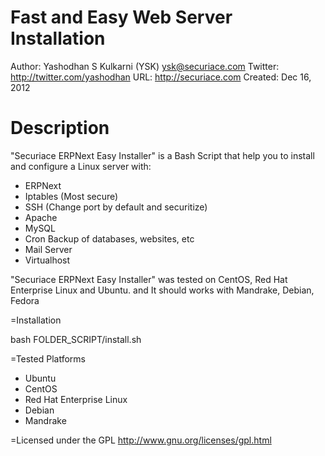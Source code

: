 # Fast and Easy Web Server Installation
 Author: Yashodhan S Kulkarni (YSK) <ysk@securiace.com>
 Twitter: http://twitter.com/yashodhan
 URL: http://securiace.com
 Created: Dec 16, 2012

# Description
"Securiace ERPNext Easy Installer" is a Bash Script that help you to install and configure a Linux server with:
* ERPNext
* Iptables (Most secure)
* SSH (Change port by default and securitize)
* Apache
* MySQL
* Cron Backup of databases, websites, etc
* Mail Server
* Virtualhost

"Securiace ERPNext Easy Installer" was tested on CentOS, Red Hat Enterprise Linux and Ubuntu. and It should works with Mandrake, Debian, Fedora

=Installation

 bash FOLDER_SCRIPT/install.sh

=Tested Platforms

* Ubuntu
* CentOS
* Red Hat Enterprise Linux
* Debian
* Mandrake  

=Licensed under the GPL
http://www.gnu.org/licenses/gpl.html

